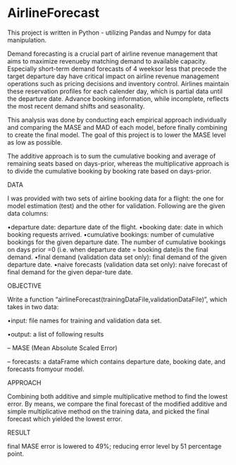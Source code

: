 # AirlineForecast
This project is written in Python - utilizing Pandas and Numpy for data manipulation. 

Demand forecasting is a crucial part of airline revenue management that aims to maximize revenueby  matching  demand  to  available  capacity.   Especially  short-term  demand  forecasts  of  4  weeksor less that precede the target departure day have critical impact on airline revenue management operations such as pricing decisions and inventory control. Airlines maintain these reservation profiles  for  each  calender  day,  which  is  partial  data  until  the  departure  date.   Advance  booking information, while incomplete, reflects the most recent demand shifts and seasonality.

This analysis was done by conducting each empirical approach individually and comparing the MASE and MAD of each model, before finally combining to create the final model. The goal of this project is to lower the MASE level as low as possible. 

The additive approach is to sum the cumulative booking and average of remaining seats based on days-prior, 
whereas the multiplicative approach is to divide the cumulative booking by booking rate based on days-prior.

DATA

I was provided with two sets of airline booking data for a flight: the one for model estimation (test) and the other for validation. Following are the given data columns: 

•departure date:  departure date of the flight.
•booking date:  date in which booking requests arrived.
•cumulative  bookings:   number  of  cumulative  bookings  for  the  given  departure  date. The number of cumulative bookings on days prior =0 (i.e.  when departure date = booking date)is the final demand.
•final demand (validation data set only):  final demand of the given departure date.
•naive forecasts (validation data set only):  naive forecast of final demand for the given depar-ture date.

OBJECTIVE 

Write a function “airlineForecast(trainingDataFile,validationDataFile)”, which takes in two data: 

•input:  file names for training and validation data set.

•output:  a list of following results

   – MASE (Mean Absolute Scaled Error) 
   
   – forecasts:  a dataFrame which contains departure date, booking date, and forecasts fromyour model. 
   
APPROACH 

Combining both additive and simple multiplicative method to find the lowest error. By means, we compare the final forecast of the modified additive and simple multiplicative method on the training data, and picked the final forecast which yielded the lowest error.
   
RESULT 

final MASE error is lowered to 49%; reducing error level by 51 percentage point. 

